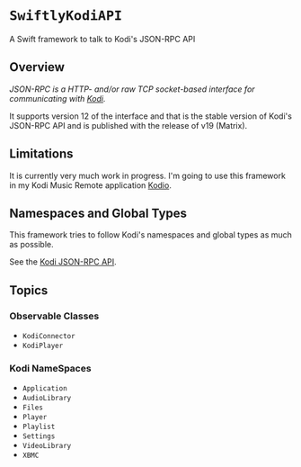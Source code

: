 # ``SwiftlyKodiAPI``

A Swift framework to talk to Kodi's JSON-RPC API

## Overview

*JSON-RPC is a HTTP- and/or raw TCP socket-based interface for communicating with [Kodi](https://kodi.tv).*

It supports version 12 of the interface and that is the stable version of Kodi's JSON-RPC API and is published with the release of v19 (Matrix).

## Limitations

It is currently very much work in progress. I'm going to use this framework in my Kodi Music Remote application [Kodio](https://github.com/Desbeers/Kodio). 

## Namespaces and Global Types

This framework tries to follow Kodi's namespaces and global types as much as possible.

See the [Kodi JSON-RPC API](https://kodi.wiki/view/JSON-RPC_API/v12).

## Topics

### Observable Classes

- ``KodiConnector``
- ``KodiPlayer``

### Kodi NameSpaces

- ``Application``
- ``AudioLibrary``
- ``Files``
- ``Player``
- ``Playlist``
- ``Settings``
- ``VideoLibrary``
- ``XBMC``
